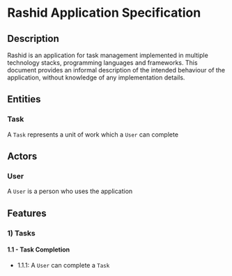 # Rashid Application Specification

## Description

Rashid is an application for task management implemented in multiple technology stacks, programming languages and frameworks. This document provides an informal description of the intended behaviour of the application, without knowledge of any implementation details.

## Entities

### Task

A `Task` represents a unit of work which a `User` can complete

## Actors

### User

A `User` is a person who uses the application

## Features

### 1) Tasks

#### 1.1 - Task Completion

- 1.1.1: A `User` can complete a `Task`

